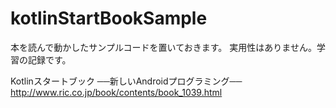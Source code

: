 # kotlinStartBookSample

本を読んで動かしたサンプルコードを置いておきます。
実用性はありません。学習の記録です。

Kotlinスタートブック
──新しいAndroidプログラミング──
http://www.ric.co.jp/book/contents/book_1039.html
